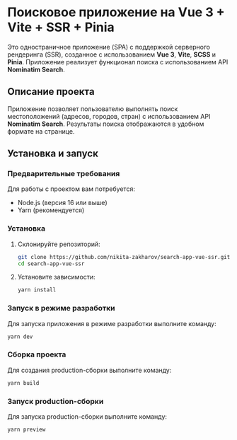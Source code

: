 # Поисковое приложение на Vue 3 + Vite + SSR + Pinia

Это одностраничное приложение (SPA) с поддержкой серверного рендеринга (SSR), созданное с использованием **Vue 3**, **Vite**, **SCSS** и **Pinia**. Приложение реализует функционал поиска с использованием API **Nominatim Search**.

## Описание проекта

Приложение позволяет пользователю выполнять поиск местоположений (адресов, городов, стран) с использованием API **Nominatim Search**. Результаты поиска отображаются в удобном формате на странице.

## Установка и запуск

### Предварительные требования

Для работы с проектом вам потребуется:

- Node.js (версия 16 или выше)
- Yarn (рекомендуется)

### Установка

1. Склонируйте репозиторий:
   ```bash
   git clone https://github.com/nikita-zakharov/search-app-vue-ssr.git
   cd search-app-vue-ssr
   ```
2. Установите зависимости:
   ```bash
   yarn install
   ```

### Запуск в режиме разработки

Для запуска приложения в режиме разработки выполните команду:

```bash
yarn dev
```

### Сборка проекта

Для создания production-сборки выполните команду:

```bash
yarn build
```

### Запуск production-сборки

Для запуска production-сборки выполните команду:

```bash
yarn preview
```
